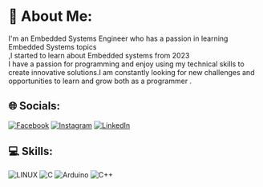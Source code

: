 # 💫 About Me:
I'm an Embedded Systems Engineer who has a passion in learning  Embedded Systems topics <br>,I started to learn about Embedded systems from 2023 <br>I have a passion for programming and enjoy using my technical skills to create innovative solutions.I am constantly looking for new challenges and opportunities to learn and grow both as a programmer .


## 🌐 Socials:
[![Facebook](https://img.shields.io/badge/Facebook-%231877F2.svg?logo=Facebook&logoColor=white)](https://www.facebook.com/islamelsayed.abdelwahed)
[![Instagram](https://img.shields.io/badge/Instagram-%23E4405F.svg?logo=Instagram&logoColor=white)](https://www.instagram.com/2slam_2lsaid/)
[![LinkedIn](https://img.shields.io/badge/LinkedIn-%230077B5.svg?logo=linkedin&logoColor=white)](https://www.linkedin.com/in/islam-elsayed-2a77a6248/) 

## 💻 Skills:
![LINUX](https://img.shields.io/badge/Linux-FCC624?style=for-the-badge&logo=linux&logoColor=black)
![C](https://img.shields.io/badge/c-%2300599C.svg?style=for-the-badge&logo=c&logoColor=white)
![Arduino](https://img.shields.io/badge/-Arduino-00979D?style=for-the-badge&logo=Arduino&logoColor=white)
![C++](https://img.shields.io/badge/c++-%2300599C.svg?style=for-the-badge&logo=c%2B%2B&logoColor=white)

